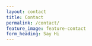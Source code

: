 ```yaml
---
layout: contact
title: Contact
permalink: /contact/
feature_image: feature-contact
form_heading: Say Hi
---
```

